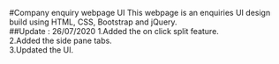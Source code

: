 #Company enquiry webpage UI
This webpage is an enquiries UI design build using HTML, CSS, Bootstrap and jQuery.\
##Update : 26/07/2020
1.Added the on click split feature.\
2.Added the side pane tabs.\
3.Updated the UI.

